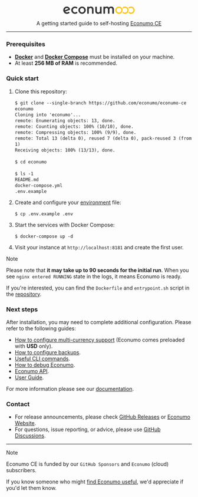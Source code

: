<p align="center">
    <picture>
        <img src="https://github.com/econumo/.github/raw/master/profile/econumo.png" width="194">
    </picture>
</p>

<p align="center">
    A getting started guide to self-hosting <a href="https://econumo.com/docs/edition" target="_blank">Econumo CE</a>
</p>

---

### Prerequisites

- **[Docker](https://docs.docker.com/engine/install/)** and **[Docker Compose](https://docs.docker.com/compose/install/)** must be installed on your machine.
- At least **256 MB of RAM** is recommended.

### Quick start

1. Clone this repository:

    ```console
    $ git clone --single-branch https://github.com/econumo/econumo-ce econumo
    Cloning into 'econumo'...
    remote: Enumerating objects: 13, done.
    remote: Counting objects: 100% (10/10), done.
    remote: Compressing objects: 100% (9/9), done.
    remote: Total 13 (delta 0), reused 7 (delta 0), pack-reused 3 (from 1)
    Receiving objects: 100% (13/13), done.

    $ cd econumo

    $ ls -1
    README.md
    docker-compose.yml
    .env.example
    ```

2. Create and configure your [environment](https://docs.docker.com/compose/environment-variables/) file:

    ```console
    $ cp .env.example .env
    ```

3. Start the services with Docker Compose:

    ```console
    $ docker-compose up -d
    ```

4. Visit your instance at `http://localhost:8181` and create the first user.

> [!NOTE]
> Please note that **it may take up to 90 seconds for the initial run**. When you see `nginx entered RUNNING` state in the logs, it means Econumo is ready.
> 
> If you're interested, you can find the `Dockerfile` and `entrypoint.sh` script in the [repository](https://github.com/econumo/build-configuration).


### Next steps

After installation, you may need to complete additional configuration. Please refer to the following guides:

- [How to configure multi-currency support](https://econumo.com/docs/self-hosting/multi-currency/) (Econumo comes preloaded with **USD** only).
- [How to configure backups](https://econumo.com/docs/self-hosting/backups/).
- [Useful CLI commands](https://econumo.com/docs/self-hosting/cli-commands/).
- [How to debug Econumo](https://econumo.com/docs/self-hosting/debug/).
- [Econumo API](https://econumo.com/docs/api/).
- [User Guide](https://econumo.com/docs/user-guide/).

For more information please see our [documentation](https://econumo.com/docs/).

### Contact

- For release announcements, please check [GitHub Releases](https://github.com/econumo/econumo-ce/releases) or [Econumo Website](https://econumo.com/tags/release/).
- For questions, issue reporting, or advice, please use [GitHub Discussions](https://github.com/orgs/econumo/discussions).


---
> [!NOTE]
> Econumo CE is funded by our `GitHub Sponsors` and `Econumo` (cloud) subscribers.
>
> If you know someone who might [find Econumo useful](https://econumo.com/), we'd appreciate if you'd let them know.